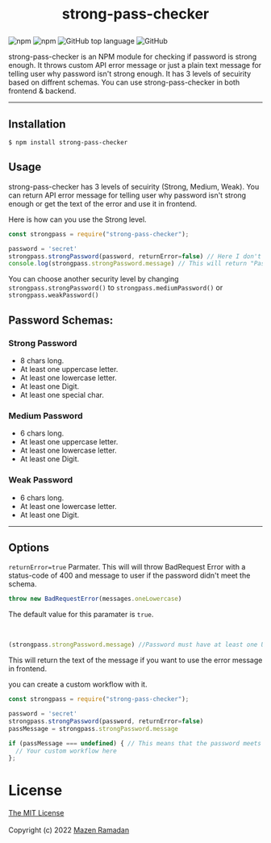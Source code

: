 # <p align="center"> strong-pass-checker</p>  

![npm](https://img.shields.io/npm/v/strong-pass-checker?color=green&label=version) ![npm](https://img.shields.io/npm/dt/strong-pass-checker) ![GitHub top language](https://img.shields.io/github/languages/top/mazen-r/strong-pass-checker?color=green) ![GitHub](https://img.shields.io/github/license/mazen-r/strong-pass-checker)

strong-pass-checker is an NPM module for checking if password is strong enough. 
It throws custom API error message or just a plain text message for telling user why password isn't strong enough. 
It has 3 levels of secuirity based on diffrent schemas. 
You can use strong-pass-checker in both frontend & backend.
  
------------------------------
## Installation

```
$ npm install strong-pass-checker
```  
## Usage  
strong-pass-checker has 3 levels of secuirity (Strong, Medium, Weak). 
You can return API error message for telling user why password isn't strong enough or get the text of the error and use it in frontend.  

Here is how can you use the Strong level.
```js
const strongpass = require("strong-pass-checker");

password = 'secret'
strongpass.strongPassword(password, returnError=false) // Here I don't want to throw Error to user if password isn't strong.
console.log(strongpass.strongPassword.message) // This will return "Password must be at least 8 chars long".
```

You can choose another security level by changing  
```strongpass.strongPassword()``` to ```strongpass.mediumPassword()``` or ```strongpass.weakPassword()```  

## Password Schemas:  

### Strong Password
  - 8 chars long.
  - At least one uppercase letter.
  - At least one lowercase letter.
  - At least one Digit.
  - At least one special char.


### Medium Password
  - 6 chars long.
  - At least one uppercase letter.
  - At least one lowercase letter.
  - At least one Digit.


### Weak Password
  - 6 chars long.
  - At least one lowercase letter.
  - At least one Digit.
-------------------------------
## Options

```returnError=true``` Parmater. This will will throw BadRequest Error with a status-code of 400 and message to user if the password didn't meet the schema.
```js
throw new BadRequestError(messages.oneLowercase)
```
The default value for this paramater is ```true```.  

<br>  

```js
(strongpass.strongPassword.message) //Password must have at least one Uppercase letter
```  
This will return the text of the message if you want to use the error message in frontend.  

you can create a custom workflow with it.

```js
const strongpass = require("strong-pass-checker");

password = 'secret'
strongpass.strongPassword(password, returnError=false)
passMessage = strongpass.strongPassword.message

if (passMessage === undefined) { // This means that the password meets the schema with no errors
  // Your custom workflow here
};
````  

# License  

[The MIT License](https://opensource.org/licenses/MIT)  
<br>
Copyright (c) 2022 [Mazen Ramadan](https://github.com/mazen-r)

